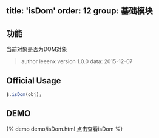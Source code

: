 title: 'isDom'
order: 12
group: 基础模块
---

## 功能

当前对象是否为DOM对象

> author leeenx
> version 1.0.0
> data: 2015-12-07

## Official Usage

```javascript
$.isDom(obj);
```

## DEMO

{% demo demo/isDom.html 点击查看isDom %}